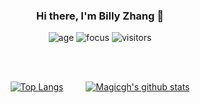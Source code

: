 <div align="center">
  
### Hi there, I'm Billy Zhang 👋
![age](https://img.shields.io/badge/age-19-brightgreen)
![focus](https://img.shields.io/badge/focus-Linguistics-yellowgreen)
![visitors](https://visitor-badge.herokuapp.com/badge?page_id=magicgh.github.profile)

<br/><br/>

[![Top Langs](https://github-readme-stats.vercel.app/api/top-langs/?username=magicgh&layout=compact)](https://github.com/anuraghazra/github-readme-stats)
&emsp;&emsp;
[![Magicgh's github stats](https://github-readme-stats.vercel.app/api?username=magicgh&show_icons=true)](https://github.com/magicgh)

</div>  
